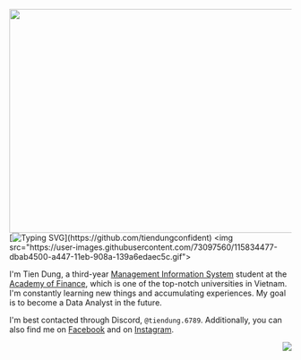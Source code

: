 <img height="400" width = "1080" align="left" src="https://png.pngtree.com/background/20211217/original/pngtree-purple-galaxy-constellation-universe-interstellar-graphic-design-wallpaper-background-picture-image_1598068.jpg"></a>
[![Typing SVG](https://readme-typing-svg.herokuapp.com?font=PT+Sans&weight=900&pause=1000&color=F174F7&width=435&lines=Hi+there%2C+I'm+Tien+Dung.;Hi+there%2C+I'm+tiendung.6789.;You+can+call+me+Dung+or+Demi.)](https://github.com/tiendungconfident)
<img src="https://user-images.githubusercontent.com/73097560/115834477-dbab4500-a447-11eb-908a-139a6edaec5c.gif">

I'm Tien Dung, a third-year [Management Information System](https://www.facebook.com/lcdhtttkt.hvtc) student at the [Academy of Finance](https://www.facebook.com/aof.fanpage), which is one of the top-notch universities in Vietnam. I'm constantly learning new things and accumulating experiences. My goal is to become a Data Analyst in the future.

I'm best contacted through Discord, `@tiendung.6789`. Additionally, you can also find me on [Facebook](https://www.facebook.com/tiendungconfident/) and on [Instagram](https://www.instagram.com/tiendung.6789/).

<img align="right" src="https://github-readme-stats.vercel.app/api/top-langs/?username=tiendungconfident&layout=compact&card_width=250&hide_border=true&theme=jolly"/>
